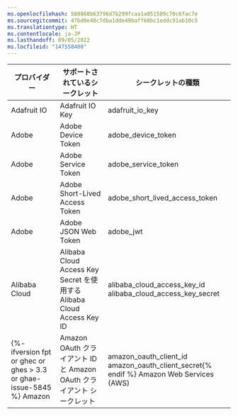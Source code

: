 ```yaml
---
ms.openlocfilehash: 580868b63796d7b299fcaa1a051589c70c6fac7e
ms.sourcegitcommit: 47bd0e48c7dba1dde49baff60bc1eddc91ab10c5
ms.translationtype: HT
ms.contentlocale: ja-JP
ms.lasthandoff: 09/05/2022
ms.locfileid: "147558408"
---
```

プロバイダー | サポートされているシークレット | シークレットの種類
--- | --- | ---
Adafruit IO | Adafruit IO Key | adafruit_io_key
Adobe | Adobe Device Token | adobe_device_token
Adobe | Adobe Service Token | adobe_service_token
Adobe | Adobe Short-Lived Access Token | adobe_short_lived_access_token
Adobe | Adobe JSON Web Token | adobe_jwt
Alibaba Cloud | Alibaba Cloud Access Key Secret を使用する Alibaba Cloud Access Key ID| alibaba_cloud_access_key_id </br>alibaba_cloud_access_key_secret
{%- ifversion fpt or ghec or ghes > 3.3 or ghae-issue-5845 %} Amazon | Amazon OAuth クライアント ID と Amazon OAuth クライアント シークレット | amazon_oauth_client_id </br>amazon_oauth_client_secret{% endif %} Amazon Web Services (AWS) | Amazon AWS アクセス キー ID と Amazon AWS シークレット アクセス キー | aws_access_key_id </br>aws_secret_access_key {%- ifversion fpt or ghec or ghes > 3.2 or ghae %} Amazon Web Services (AWS) | Amazon AWS セッション トークンと Amazon AWS 一時アクセス キー ID および Amazon AWS シークレット アクセス キー | aws_session_token </br>aws_temporary_access_key_id </br>aws_secret_access_key{% endif %} Asana | Asana 個人用アクセス トークン | asana_personal_access_token Atlassian | Atlassian API トークン | atlassian_api_token Atlassian | Atlassian JSON Web トークン | atlassian_jwt Atlassian | Bitbucket Server 個人用アクセス トークン | bitbucket_server_personal_access_token {%- ifversion fpt or ghec or ghes > 3.3 or ghae-issue-5845 %} Azure | Azure Active Directory アプリケーション シークレット | azure_active_directory_application_secret{% endif %} {%- ifversion fpt or ghec or ghes > 3.3 or ghae-issue-5845 %} Azure | Azure Cache for Redis アクセス キー | azure_cache_for_redis_access_key{% endif %} Azure | Azure DevOps 個人用アクセス トークン | azure_devops_personal_access_token Azure | Azure SAS トークン | azure_sas_token Azure | Azure Service Management 証明書 | azure_management_certificate {%- ifversion ghes < 3.4 or ghae or ghae-issue-5342 %} Azure | Azure SQL 接続文字列 | azure_sql_connection_string{% endif %} Azure | Azure Storage アカウント キー | azure_storage_account_key {%- ifversion fpt or ghec or ghes > 3.2 or ghae %} Beamer | Beamer API キー | beamer_api_key{% endif %} Checkout.com | Checkout.com 運用シークレット キー | checkout_production_secret_key Checkout.com | Checkout.com テスト シークレット キー | checkout_test_secret_key Clojars | Clojars デプロイ トークン | clojars_deploy_token CloudBees CodeShip | CloudBees CodeShip 資格情報 | codeship_credential {%- ifversion fpt or ghec or ghes > 3.2 or ghae %} Contentful | Contentful 個人用アクセス トークン | contentful_personal_access_token{% endif %} Databricks | Databricks アクセス トークン | databricks_access_token {%- ifversion fpt or ghec or ghes > 3.4 or ghae-issue-6944 %} DigitalOcean | DigitalOcean 個人用アクセス トークン | digitalocean_personal_access_token DigitalOcean | DigitalOcean OAuth トークン | digitalocean_oauth_token DigitalOcean | DigitalOcean 更新トークン | digitalocean_refresh_token DigitalOcean | DigitalOcean システム トークン | digitalocean_system_token{% endif %} Discord | Discord ボット トークン | discord_bot_token Doppler | Doppler 個人用トークン | doppler_personal_token Doppler | Doppler サービス トークン | doppler_service_token Doppler | Doppler CLI トークン | doppler_cli_token Doppler | Doppler SCIM トークン | doppler_scim_token Doppler | Doppler 監査トークン | doppler_audit_token Dropbox | Dropbox アクセス トークン | dropbox_access_token Dropbox | Dropbox 短期アクセス トークン | dropbox_short_lived_access_token Duffel | Duffel ライブ アクセス トークン | duffel_live_access_token Duffel | Duffel テスト アクセス トークン | duffel_test_access_token Dynatrace | Dynatrace アクセス トークン | dynatrace_access_token Dynatrace | Dynatrace 内部トークン | dynatrace_internal_token EasyPost | EasyPost 運用 API キー | easypost_production_api_key EasyPost | EasyPost テスト API キー | easypost_test_api_key Fastly | Fastly API トークン | fastly_api_token Finicity | Finicity アプリ キー | finicity_app_key Flutterwave | Flutterwave ライブ API シークレット キー | flutterwave_live_api_secret_key Flutterwave | Flutterwave テスト API シークレット キー | flutterwave_test_api_secret_key Frame.io | Frame.io JSON Web トークン | frameio_jwt Frame.io| Frame.io 開発者トークン | frameio_developer_token {%- ifversion fpt or ghec or ghes > 3.2 or ghae %} FullStory | FullStory API キー | fullstory_api_key{% endif %} GitHub | GitHub 個人用アクセス トークン | github_personal_access_token GitHub | GitHub OAuth アクセス トークン | github_oauth_access_token GitHub | GitHub 更新トークン | github_refresh_token GitHub | GitHub アプリ インストール アクセス トークン | github_app_installation_access_token GitHub | GitHub SSH 秘密キー | github_ssh_private_key {%- ifversion fpt or ghec or ghes > 3.3 or ghae-issue-5845 %} GitLab | GitLab アクセス トークン | gitlab_access_token{% endif %} GoCardless | GoCardless ライブ アクセス トークン | gocardless_live_access_token GoCardless | GoCardless サンドボックス アクセス トークン | gocardless_sandbox_access_token {%- ifversion fpt or ghec or ghes > 3.2 or ghae %} Google | Firebase Cloud Messaging Server キー | firebase_cloud_messaging_server_key{% endif %} Google | Google API キー | google_api_key Google | Google Cloud 秘密キー ID | {%- ifversion fpt or ghec or ghes > 3.2 or ghae %} Google | Google Cloud Storage Service アカウント アクセス キー ID と Google Cloud Storage アクセス キー シークレット | google_cloud_storage_service_account_access_key_id </br>google_cloud_storage_access_key_secret{% endif %} {%- ifversion fpt or ghec or ghes > 3.2 or ghae %} Google | Google Cloud Storage ユーザー アクセス キー ID と Google Cloud Storage アクセス キー シークレット | google_cloud_storage_user_access_key_id </br>google_cloud_storage_access_key_secret{% endif %} {%- ifversion fpt or ghec or ghes > 3.3 or ghae-issue-5845 %} Google | Google OAuth アクセス トークン | google_oauth_access_token{% endif %} {%- ifversion fpt or ghec or ghes > 3.3 or ghae-issue-5845 %} Google | Google OAuth クライアント ID と Google OAuth クライアント シークレット | google_oauth_client_id </br>google_oauth_client_secret{% endif %} {%- ifversion fpt or ghec or ghes > 3.3 or ghae-issue-5845 %} Google | Google OAuth 更新トークン | google_oauth_refresh_token{% endif %} Grafana | Grafana API キー | grafana_api_key HashiCorp | Terraform Cloud / Enterprise API トークン | terraform_api_token HashiCorp | HashiCorp Vault バッチ トークン | hashicorp_vault_batch_token HashiCorp | HashiCorp Vault サービス トークン | hashicorp_vault_service_token Hubspot | Hubspot API キー | hubspot_api_key Intercom | Intercom アクセス トークン | intercom_access_token Ionic | Ionic 個人用アクセス トークン | ionic_personal_access_token Ionic | Ionic 更新トークン | ionic_refresh_token {%- ifversion fpt or ghec or ghes > 3.4 or ghae-issue-6944 %} JD Cloud | JD Cloud アクセス キー | jd_cloud_access_key{% endif %} {%- ifversion fpt or ghec or ghes > 3.2 or ghae %} JFrog | JFrog Platform アクセス トークン | jfrog_platform_access_token{% endif %} {%- ifversion fpt or ghec or ghes > 3.2 or ghae %} JFrog | JFrog Platform API キー | jfrog_platform_api_key{% endif %} Linear | Linear API キー | linear_api_key Linear | Linear OAuth アクセス トークン | linear_oauth_access_token Lob | Lob ライブ API キー | lob_live_api_key Lob | Lob テスト API キー | lob_test_api_key Mailchimp | Mailchimp API キー | mailchimp_api_key Mailgun | Mailgun API キー | mailgun_api_key {%- ifversion fpt or ghec or ghes > 3.3 or ghae-issue-5845 %} Mapbox | Mapbox シークレット アクセス トークン | mapbox_secret_access_token{% endif %} MessageBird | MessageBird API キー | messagebird_api_key Meta | Facebook アクセス トークン | facebook_access_token {%- ifversion fpt or ghec or ghes > 3.3 or ghae-issue-5845 %} Midtrans | Midtrans 運用サーバー キー | midtrans_production_server_key{% endif %} {%- ifversion fpt or ghec or ghes > 3.3 or ghae-issue-5845 %} Midtrans | Midtrans サンドボックス サーバー キー | midtrans_sandbox_server_key{% endif %} {%- ifversion fpt or ghec or ghes > 3.2 or ghae %} New Relic | New Relic 個人用 API キー | new_relic_personal_api_key{% endif %} {%- ifversion fpt or ghec or ghes > 3.2 or ghae %} New Relic | New Relic REST API キー | new_relic_rest_api_key{% endif %} {%- ifversion fpt or ghec or ghes > 3.2 or ghae %} New Relic | New Relic 分析情報クエリ キー | new_relic_insights_query_key{% endif %} {%- ifversion fpt or ghec or ghes > 3.2 or ghae %} New Relic | New Relic ライセンス キー | new_relic_license_key{% endif %} {%- ifversion fpt or ghec or ghes > 3.3 or ghae-issue-5845 %} Notion | Notion Integration トークン | notion_integration_token{% endif %} {%- ifversion fpt or ghec or ghes > 3.3 or ghae-issue-5845 %} Notion | Notion OAuth クライアント シークレット | notion_oauth_client_secret{% endif %} npm | npm Access Token | npm_access_token NuGet | NuGet API キー | nuget_api_key {%- ifversion fpt or ghec or ghes > 3.3 or ghae-issue-5845 %} Octopus Deploy | Octopus Deploy API キー | octopus_deploy_api_key{% endif %} Onfido | Onfido ライブ API トークン | onfido_live_api_token Onfido | Onfido サンドボックス API トークン | onfido_sandbox_api_token OpenAI | OpenAI API キー | openai_api_key Palantir | Palantir JSON Web トークン | palantir_jwt {%- ifversion fpt or ghec or ghes > 3.2 or ghae %} PlanetScale | PlanetScale データベース パスワード | planetscale_database_password{% endif %} {%- ifversion fpt or ghec or ghes > 3.2 or ghae %} PlanetScale | PlanetScale OAuth トークン | planetscale_oauth_token{% endif %} {%- ifversion fpt or ghec or ghes > 3.2 or ghae %} PlanetScale | PlanetScale サービス トークン | planetscale_service_token{% endif %} {%- ifversion fpt or ghec or ghes > 3.2 or ghae %} Plivo | Plivo Auth ID と Plivo Auth トークン | plivo_auth_id </br>plivo_auth_token{% endif %} Postman | Postman API キー | postman_api_key {%- ifversion fpt or ghec or ghes > 3.6 or ghae-issue-7456 %} Prefect | Prefect サーバー API キー | prefect_server_api_key Prefect | Prefect ユーザー API キー | prefect_user_api_key{% endif %} Proctorio | Proctorio コンシューマー キー | proctorio_consumer_key Proctorio | Proctorio リンケージ キー | proctorio_linkage_key Proctorio | Proctorio 登録キー | proctorio_registration_key Proctorio | Proctorio 秘密鍵 | proctorio_secret_key Pulumi | Pulumi アクセス トークン | pulumi_access_token PyPI | PyPI API トークン | pypi_api_token {%- ifversion fpt or ghec or ghes > 3.6 or ghae-issue-7456 %} ReadMe | ReadMe API アクセス キー | readmeio_api_access_token{% endif %} {%- ifversion fpt or ghec or ghes > 3.5 or ghae-issue-7375 %} redirect.pizza | redirect.pizza API トークン | redirect_pizza_api_token{% endif %} RubyGems | RubyGems API キー | rubygems_api_key Samsara | Samsara API トークン | samsara_api_token Samsara | Samsara OAuth アクセス トークン | samsara_oauth_access_token {%- ifversion fpt or ghec or ghes > 3.4 or ghae-issue-6944 %} Segment | Segment パブリック API トークン | segment_public_api_token{% endif %} SendGrid | SendGrid API キー | sendgrid_api_key {%- ifversion fpt or ghec or ghes > 3.2 or ghae %} Sendinblue | Sendinblue API キー | sendinblue_api_key{% endif %} {%- ifversion fpt or ghec or ghes > 3.2 or ghae %} Sendinblue | Sendinblue SMTP キー | sendinblue_smtp_key{% endif %} Shippo | Shippo ライブ API トークン | shippo_live_api_token Shippo | Shippo テスト API トークン | shippo_test_api_token {%- ifversion fpt or ghec or ghes > 3.4 or ghae-issue-6944 %} Shopify | Shopify App クライアント資格情報 | shopify_app_client_credentials Shopify | Shopify App クライアント シークレット | shopify_app_client_secret{% endif %} Shopify | Shopify App 共有シークレット | shopify_app_shared_secret Shopify | Shopify アクセス トークン | shopify_access_token Shopify | Shopify カスタム App アクセス トークン | shopify_custom_app_access_token {%- ifversion fpt or ghec or ghes > 3.4 or ghae-issue-6944 %} Shopify | Shopify マーチャント トークン | shopify_merchant_token Shopify | Shopify マーケットプレイス トークン | shopify_marketplace_token Shopify | Shopify パートナー API トークン | shopify_partner_api_token{% endif %} Shopify | Shopify 非公開 App パスワード | shopify_private_app_password Slack | Slack API トークン | slack_api_token Slack | Slack 受信 Webhook URL | slack_incoming_webhook_url Slack | Slack ワークフロー Webhook URL | slack_workflow_webhook_url {%- ifversion fpt or ghec or ghes > 3.3 or ghae-issue-5845 %} Square | Square アクセス トークン | square_access_token{% endif %} {%- ifversion fpt or ghec or ghes > 3.3 or ghae-issue-5845 %} Square | Square 運用アプリケーション シークレット | square_production_application_secret{% endif %} {%- ifversion fpt or ghec or ghes > 3.3 or ghae-issue-5845 %} Square | Square サンドボックス アプリケーション シークレット | square_sandbox_application_secret{% endif %} SSLMate | SSLMate API キー | sslmate_api_key SSLMate | SSLMate クラスター シークレット | sslmate_cluster_secret Stripe | Stripe API キー | stripe_api_key Stripe | Stripe ライブ API シークレット キー | stripe_live_secret_key Stripe | Stripe テスト API シークレット キー | stripe_test_secret_key Stripe | Stripe ライブ API 制限付きキー | stripe_live_restricted_key Stripe | Stripe テスト API 制限付きキー | stripe_test_restricted_key Stripe | Stripe Webhook 署名シークレット | stripe_webhook_signing_secret {%- ifversion fpt or ghec or ghes > 3.3 or ghae-issue-5845 %} Supabase | Supabase サービス キー | supabase_service_key{% endif %} Tableau | Tableau 個人用アクセス トークン | tableau_personal_access_token Telegram | Telegram Bot トークン | telegram_bot_token Tencent Cloud | Tencent Cloud シークレット ID | tencent_cloud_secret_id {%- ifversion fpt or ghec or ghes > 3.3 or ghae-issue-5845 %} Twilio | Twilio アクセス トークン | twilio_access_token{% endif %} Twilio | Twilio アカウント文字列識別子 | twilio_account_sid Twilio | Twilio API キー | twilio_api_key {%- ifversion fpt or ghec or ghes > 3.3 or ghae-issue-5845 %} Typeform | Typeform 個人用アクセス トークン | typeform_personal_access_token{% endif %} {%- ifversion fpt or ghec or ghes > 3.6 or ghae-issue-7456 %} Uniwise | WISEflow API キー | wiseflow_api_key{% endif %} {%- ifversion fpt or ghec or ghes > 3.4 or ghae-issue-6944 %} WorkOS | WorkOS 運用 API キー | workos_production_api_key{% endif %} {%- ifversion fpt or ghec or ghes > 3.4 or ghae-issue-6944 %} WorkOS | WorkOS ステージング API キー | workos_staging_api_key{% endif %} {%- ifversion fpt or ghec or ghes > 3.3 or ghae-issue-5845 %} Yandex | Yandex.Cloud API キー | yandex_cloud_api_key{% endif %} {%- ifversion fpt or ghec or ghes > 3.3 or ghae-issue-5845 %} Yandex | Yandex.Cloud IAM Cookie | yandex_cloud_iam_cookie{% endif %} {%- ifversion fpt or ghec or ghes > 3.3 or ghae-issue-5845 %} Yandex | Yandex.Cloud IAM トークン | yandex_cloud_iam_token{% endif %} {%- ifversion fpt or ghec or ghes > 3.3 or ghae-issue-5845 %} Yandex | Yandex.Dictionary API キー | yandex_dictionary_api_key{% endif %} {%- ifversion fpt or ghec or ghes > 3.4 or ghae-issue-6944 %} Yandex | Yandex.Cloud アクセス シークレット | yandex_iam_access_secret{% endif %} {%- ifversion fpt or ghec or ghes > 3.3 or ghae-issue-5845 %} Yandex | Yandex.Predictor API キー | yandex_predictor_api_key{% endif %} {%- ifversion fpt or ghec or ghes > 3.3 or ghae-issue-5845 %} Yandex | Yandex.Translate API キー | yandex_translate_api_key{% endif %} {%- ifversion fpt or ghec or ghes > 3.6 or ghae-issue-7456 %} Zuplo | Zuplo コンシューマー API キー | zuplo_consumer_api_key{% endif %}
